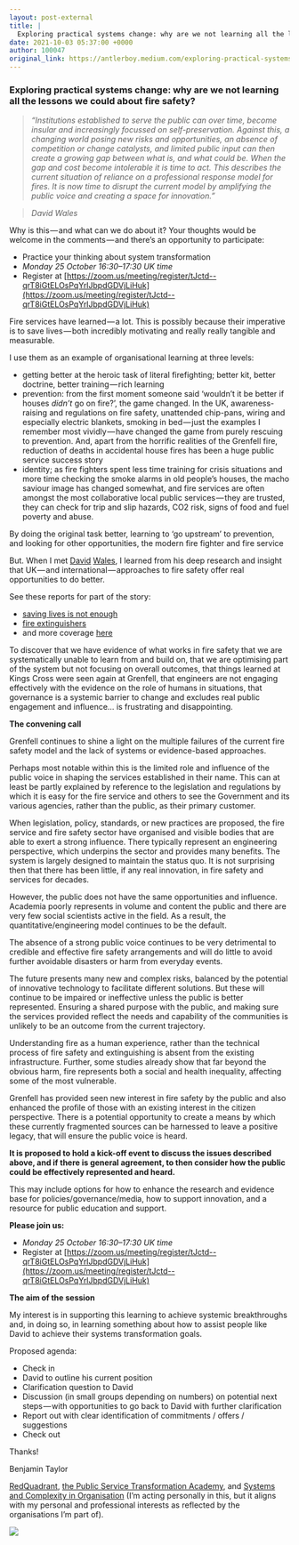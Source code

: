 ```yaml
---
layout: post-external
title: |
  Exploring practical systems change: why are we not learning all the lessons we could about fire…
date: 2021-10-03 05:37:00 +0000
author: 100047
original_link: https://antlerboy.medium.com/exploring-practical-systems-change-why-are-we-not-learning-all-the-lessons-we-could-about-fire-5c125334d96c?source=rss-97852f5a56ae------2
---
```


### Exploring practical systems change: why are we not learning all the lessons we could about fire safety?

> _“Institutions established to serve the public can over time, become insular and increasingly focussed on self-preservation. Against this, a changing world posing new risks and opportunities, an absence of competition or change catalysts, and limited public input can then create a growing gap between what is, and what could be. When the gap and cost become intolerable it is time to act. This describes the current situation of reliance on a professional response model for fires. It is now time to disrupt the current model by amplifying the public voice and creating a space for innovation.”_

> _David Wales_

Why is this — and what can we do about it? Your thoughts would be welcome in the comments — and there’s an opportunity to participate:

- Practice your thinking about system transformation
- _Monday 25 October 16:30–17:30_ _UK time_
- Register at [https://zoom.us/meeting/register/tJctd--qrT8iGtELOsPqYrlJbpdGDVjLiHuk](https://zoom.us/meeting/register/tJctd--qrT8iGtELOsPqYrlJbpdGDVjLiHuk)

Fire services have learned — a lot. This is possibly because their imperative is to save lives — both incredibly motivating and really really tangible and measurable.

I use them as an example of organisational learning at three levels:

- getting better at the heroic task of literal firefighting; better kit, better doctrine, better training — rich learning
- prevention: from the first moment someone said ‘wouldn’t it be better if houses _didn’t_ go on fire?’, the game changed. In the UK, awareness-raising and regulations on fire safety, unattended chip-pans, wiring and especially electric blankets, smoking in bed — just the examples I remember most vividly — have changed the game from purely rescuing to prevention. And, apart from the horrific realities of the Grenfell fire, reduction of deaths in accidental house fires has been a huge public service success story
- identity; as fire fighters spent less time training for crisis situations and more time checking the smoke alarms in old people’s houses, the macho saviour image has changed somewhat, and fire services are often amongst the most collaborative local public services — they are trusted, they can check for trip and slip hazards, CO2 risk, signs of food and fuel poverty and abuse.

By doing the original task better, learning to ‘go upstream’ to prevention, and looking for other opportunities, the modern fire fighter and fire service

But. When I met [David](https://www.linkedin.com/in/davidatsharedaim/) [Wales](https://www.sharedaim.co.uk/), I learned from his deep research and insight that UK — and international — approaches to fire safety offer real opportunities to do better.

See these reports for part of the story:

- [saving lives is not enough](https://www.publicservicetransformation.org/2019/10/saving-lives-is-not-enough/)
- [fire extinguishers](https://www.bafe.org.uk/bafe-news/new-report-published-evaluating-the-role-of-fire-extinguishers)
- and more coverage [here](https://ifpmag.mdmpublishing.com/a-major-new-report-evaluates-fire-extinguishers-in-the-uk/)

To discover that we have evidence of what works in fire safety that we are systematically unable to learn from and build on, that we are optimising part of the system but not focusing on overall outcomes, that things learned at Kings Cross were seen again at Grenfell, that engineers are not engaging effectively with the evidence on the role of humans in situations, that governance is a systemic barrier to change and excludes real public engagement and influence… is frustrating and disappointing.

**The convening call**

Grenfell continues to shine a light on the multiple failures of the current fire safety model and the lack of systems or evidence-based approaches.

Perhaps most notable within this is the limited role and influence of the public voice in shaping the services established in their name. This can at least be partly explained by reference to the legislation and regulations by which it is easy for the fire service and others to see the Government and its various agencies, rather than the public, as their primary customer.

When legislation, policy, standards, or new practices are proposed, the fire service and fire safety sector have organised and visible bodies that are able to exert a strong influence. There typically represent an engineering perspective, which underpins the sector and provides many benefits. The system is largely designed to maintain the status quo. It is not surprising then that there has been little, if any real innovation, in fire safety and services for decades.

However, the public does not have the same opportunities and influence. Academia poorly represents in volume and content the public and there are very few social scientists active in the field. As a result, the quantitative/engineering model continues to be the default.

The absence of a strong public voice continues to be very detrimental to credible and effective fire safety arrangements and will do little to avoid further avoidable disasters or harm from everyday events.

The future presents many new and complex risks, balanced by the potential of innovative technology to facilitate different solutions. But these will continue to be impaired or ineffective unless the public is better represented. Ensuring a shared purpose with the public, and making sure the services provided reflect the needs and capability of the communities is unlikely to be an outcome from the current trajectory.

Understanding fire as a human experience, rather than the technical process of fire safety and extinguishing is absent from the existing infrastructure. Further, some studies already show that far beyond the obvious harm, fire represents both a social and health inequality, affecting some of the most vulnerable.

Grenfell has provided seen new interest in fire safety by the public and also enhanced the profile of those with an existing interest in the citizen perspective. There is a potential opportunity to create a means by which these currently fragmented sources can be harnessed to leave a positive legacy, that will ensure the public voice is heard.

**It is proposed to hold a kick-off event to discuss the issues described above, and if there is general agreement, to then consider how the public could be effectively represented and heard.**

This may include options for how to enhance the research and evidence base for policies/governance/media, how to support innovation, and a resource for public education and support.

**Please join us:**

- _Monday 25 October 16:30–17:30_ _UK time_
- Register at [https://zoom.us/meeting/register/tJctd--qrT8iGtELOsPqYrlJbpdGDVjLiHuk](https://zoom.us/meeting/register/tJctd--qrT8iGtELOsPqYrlJbpdGDVjLiHuk)

**The aim of the session**

My interest is in supporting this learning to achieve systemic breakthroughs and, in doing so, in learning something about how to assist people like David to achieve their systems transformation goals.

Proposed agenda:

- Check in
- David to outline his current position
- Clarification question to David
- Discussion (in small groups depending on numbers) on potential next steps — with opportunities to go back to David with further clarification
- Report out with clear identification of commitments / offers / suggestions
- Check out

Thanks!

Benjamin Taylor

[RedQuadrant](http://www.redquadrant.com), [the Public Service Transformation Academy](http://www.publicservicetransformation.org), and [Systems and Complexity in Organisation](http://www.systemspractice.org) (I’m acting personally in this, but it aligns with my personal and professional interests as reflected by the organisations I’m part of).

 ![](https://medium.com/_/stat?event=post.clientViewed&referrerSource=full_rss&postId=5c125334d96c)
